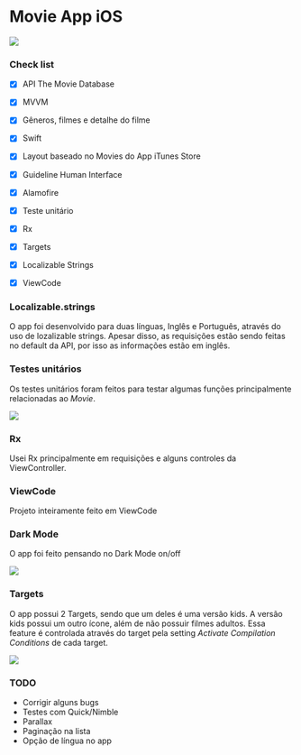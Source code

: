 # Movie App iOS
![](movies.gif)

### Check list

- [x] API The Movie Database
- [x] MVVM
- [x] Gêneros, filmes e detalhe do filme
- [x] Swift
- [x] Layout baseado no Movies do App iTunes Store
- [x] Guideline Human Interface
- [x] Alamofire
- [x] Teste unitário
- [x] Rx
- [x] Targets
- [x] Localizable Strings
- [x] ViewCode


### Localizable.strings
O app foi desenvolvido para duas línguas, Inglês e Português, através do uso de lozalizable strings. Apesar disso, as requisições estão sendo feitas no default da API, por isso as informações estão em inglês. 

### Testes unitários
Os testes unitários foram feitos para testar algumas funções principalmente relacionadas ao *Movie*.

![](https://i.ibb.co/F8j9Fpp/Captura-de-Tela-2020-02-02-a-s-20-06-08.png)

### Rx
Usei Rx principalmente em requisições e alguns controles da ViewController.

### ViewCode
Projeto inteiramente feito em ViewCode

### Dark Mode
O app foi feito pensando no Dark Mode on/off

![](https://i.ibb.co/Xzp7Mss/New-Project.png)

### Targets
O app possui 2 Targets, sendo que um deles é uma versão kids. A versão kids possui um outro ícone, além de não possuir filmes adultos. Essa feature é controlada através do target pela setting *Activate Compilation Conditions*  de cada target.

![](https://i.ibb.co/JjKTh1p/Simulator-Screen-Shot-i-Phone-11-2020-02-02-at-18-21-09.png)

### TODO
- Corrigir alguns bugs
- Testes com Quick/Nimble
- Parallax
- Paginação na lista
- Opção de língua no app
